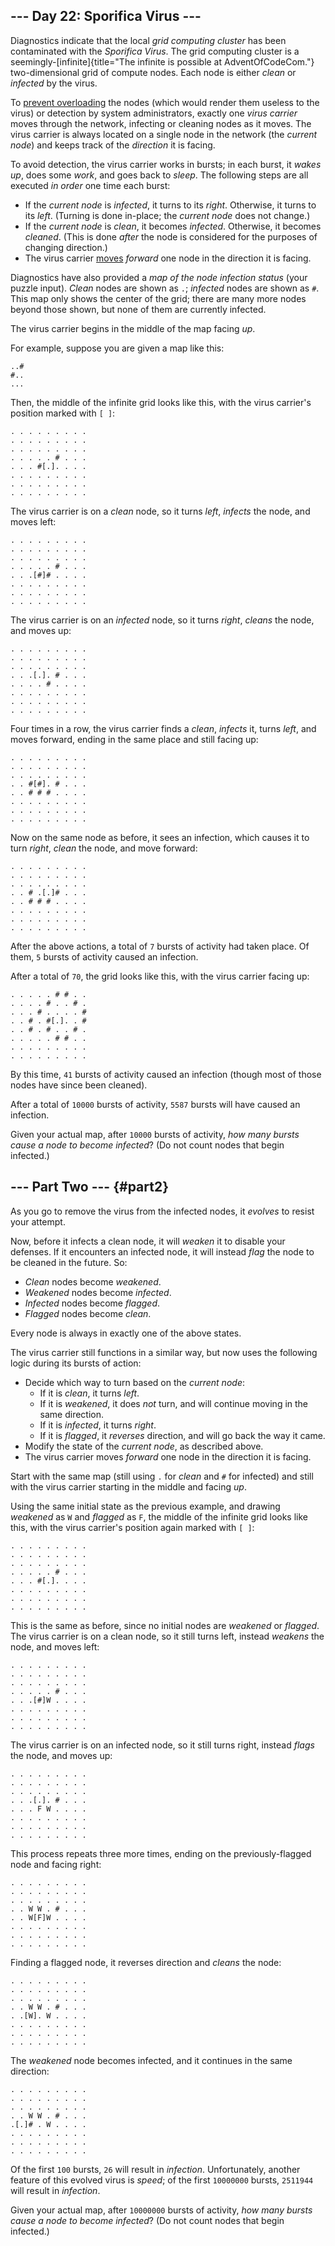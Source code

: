 ## \-\-- Day 22: Sporifica Virus \-\--

Diagnostics indicate that the local *grid computing cluster* has been
contaminated with the *Sporifica Virus*. The grid computing cluster is a
seemingly-[infinite]{title="The infinite is possible at AdventOfCodeCom."}
two-dimensional grid of compute nodes. Each node is either *clean* or
*infected* by the virus.

To [prevent
overloading](https://en.wikipedia.org/wiki/Morris_worm#The_mistake) the
nodes (which would render them useless to the virus) or detection by
system administrators, exactly one *virus carrier* moves through the
network, infecting or cleaning nodes as it moves. The virus carrier is
always located on a single node in the network (the *current node*) and
keeps track of the *direction* it is facing.

To avoid detection, the virus carrier works in bursts; in each burst, it
*wakes up*, does some *work*, and goes back to *sleep*. The following
steps are all executed *in order* one time each burst:

-   If the *current node* is *infected*, it turns to its *right*.
    Otherwise, it turns to its *left*. (Turning is done in-place; the
    *current node* does not change.)
-   If the *current node* is *clean*, it becomes *infected*. Otherwise,
    it becomes *cleaned*. (This is done *after* the node is considered
    for the purposes of changing direction.)
-   The virus carrier
    [moves](https://www.youtube.com/watch?v=2vj37yeQQHg) *forward* one
    node in the direction it is facing.

Diagnostics have also provided a *map of the node infection status*
(your puzzle input). *Clean* nodes are shown as `.`; *infected* nodes
are shown as `#`. This map only shows the center of the grid; there are
many more nodes beyond those shown, but none of them are currently
infected.

The virus carrier begins in the middle of the map facing *up*.

For example, suppose you are given a map like this:

    ..#
    #..
    ...

Then, the middle of the infinite grid looks like this, with the virus
carrier\'s position marked with `[ ]`:

    . . . . . . . . .
    . . . . . . . . .
    . . . . . . . . .
    . . . . . # . . .
    . . . #[.]. . . .
    . . . . . . . . .
    . . . . . . . . .
    . . . . . . . . .

The virus carrier is on a *clean* node, so it turns *left*, *infects*
the node, and moves left:

    . . . . . . . . .
    . . . . . . . . .
    . . . . . . . . .
    . . . . . # . . .
    . . .[#]# . . . .
    . . . . . . . . .
    . . . . . . . . .
    . . . . . . . . .

The virus carrier is on an *infected* node, so it turns *right*,
*cleans* the node, and moves up:

    . . . . . . . . .
    . . . . . . . . .
    . . . . . . . . .
    . . .[.]. # . . .
    . . . . # . . . .
    . . . . . . . . .
    . . . . . . . . .
    . . . . . . . . .

Four times in a row, the virus carrier finds a *clean*, *infects* it,
turns *left*, and moves forward, ending in the same place and still
facing up:

    . . . . . . . . .
    . . . . . . . . .
    . . . . . . . . .
    . . #[#]. # . . .
    . . # # # . . . .
    . . . . . . . . .
    . . . . . . . . .
    . . . . . . . . .

Now on the same node as before, it sees an infection, which causes it to
turn *right*, *clean* the node, and move forward:

    . . . . . . . . .
    . . . . . . . . .
    . . . . . . . . .
    . . # .[.]# . . .
    . . # # # . . . .
    . . . . . . . . .
    . . . . . . . . .
    . . . . . . . . .

After the above actions, a total of `7` bursts of activity had taken
place. Of them, `5` bursts of activity caused an infection.

After a total of `70`, the grid looks like this, with the virus carrier
facing up:

    . . . . . # # . .
    . . . . # . . # .
    . . . # . . . . #
    . . # . #[.]. . #
    . . # . # . . # .
    . . . . . # # . .
    . . . . . . . . .
    . . . . . . . . .

By this time, `41` bursts of activity caused an infection (though most
of those nodes have since been cleaned).

After a total of `10000` bursts of activity, `5587` bursts will have
caused an infection.

Given your actual map, after `10000` bursts of activity, *how many
bursts cause a node to become infected*? (Do not count nodes that begin
infected.)


## \-\-- Part Two \-\-- {#part2}

As you go to remove the virus from the infected nodes, it *evolves* to
resist your attempt.

Now, before it infects a clean node, it will *weaken* it to disable your
defenses. If it encounters an infected node, it will instead *flag* the
node to be cleaned in the future. So:

-   *Clean* nodes become *weakened*.
-   *Weakened* nodes become *infected*.
-   *Infected* nodes become *flagged*.
-   *Flagged* nodes become *clean*.

Every node is always in exactly one of the above states.

The virus carrier still functions in a similar way, but now uses the
following logic during its bursts of action:

-   Decide which way to turn based on the *current node*:
    -   If it is *clean*, it turns *left*.
    -   If it is *weakened*, it does *not* turn, and will continue
        moving in the same direction.
    -   If it is *infected*, it turns *right*.
    -   If it is *flagged*, it *reverses* direction, and will go back
        the way it came.
-   Modify the state of the *current node*, as described above.
-   The virus carrier moves *forward* one node in the direction it is
    facing.

Start with the same map (still using `.` for *clean* and `#` for
infected) and still with the virus carrier starting in the middle and
facing *up*.

Using the same initial state as the previous example, and drawing
*weakened* as `W` and *flagged* as `F`, the middle of the infinite grid
looks like this, with the virus carrier\'s position again marked with
`[ ]`:

    . . . . . . . . .
    . . . . . . . . .
    . . . . . . . . .
    . . . . . # . . .
    . . . #[.]. . . .
    . . . . . . . . .
    . . . . . . . . .
    . . . . . . . . .

This is the same as before, since no initial nodes are *weakened* or
*flagged*. The virus carrier is on a clean node, so it still turns left,
instead *weakens* the node, and moves left:

    . . . . . . . . .
    . . . . . . . . .
    . . . . . . . . .
    . . . . . # . . .
    . . .[#]W . . . .
    . . . . . . . . .
    . . . . . . . . .
    . . . . . . . . .

The virus carrier is on an infected node, so it still turns right,
instead *flags* the node, and moves up:

    . . . . . . . . .
    . . . . . . . . .
    . . . . . . . . .
    . . .[.]. # . . .
    . . . F W . . . .
    . . . . . . . . .
    . . . . . . . . .
    . . . . . . . . .

This process repeats three more times, ending on the previously-flagged
node and facing right:

    . . . . . . . . .
    . . . . . . . . .
    . . . . . . . . .
    . . W W . # . . .
    . . W[F]W . . . .
    . . . . . . . . .
    . . . . . . . . .
    . . . . . . . . .

Finding a flagged node, it reverses direction and *cleans* the node:

    . . . . . . . . .
    . . . . . . . . .
    . . . . . . . . .
    . . W W . # . . .
    . .[W]. W . . . .
    . . . . . . . . .
    . . . . . . . . .
    . . . . . . . . .

The *weakened* node becomes infected, and it continues in the same
direction:

    . . . . . . . . .
    . . . . . . . . .
    . . . . . . . . .
    . . W W . # . . .
    .[.]# . W . . . .
    . . . . . . . . .
    . . . . . . . . .
    . . . . . . . . .

Of the first `100` bursts, `26` will result in *infection*.
Unfortunately, another feature of this evolved virus is *speed*; of the
first `10000000` bursts, `2511944` will result in *infection*.

Given your actual map, after `10000000` bursts of activity, *how many
bursts cause a node to become infected*? (Do not count nodes that begin
infected.)
